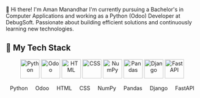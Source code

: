 👋 Hi there! I'm Aman Manandhar
I'm currently pursuing a Bachelor's in Computer Applications and working as a Python (Odoo) Developer at DebugSoft. Passionate about building efficient solutions and continuously learning new technologies.

## 🧰 My Tech Stack

<p align="center">
  <img src="https://raw.githubusercontent.com/marwin1991/profile-technology-icons/main/icons/python.png" width="50" alt="Python" />
  <img src="https://raw.githubusercontent.com/marwin1991/profile-technology-icons/main/icons/odoo.png" width="50" alt="Odoo" />
  <img src="https://raw.githubusercontent.com/marwin1991/profile-technology-icons/main/icons/html.png" width="50" alt="HTML" />
  <img src="https://raw.githubusercontent.com/marwin1991/profile-technology-icons/main/icons/css.png" width="50" alt="CSS" />
  <img src="https://raw.githubusercontent.com/marwin1991/profile-technology-icons/main/icons/numpy.png" width="50" alt="NumPy" />
  <img src="https://raw.githubusercontent.com/marwin1991/profile-technology-icons/main/icons/pandas.png" width="50" alt="Pandas" />
  <img src="https://upload.wikimedia.org/wikipedia/commons/7/75/Django_logo.svg" width="50" alt="Django" />
  <img src="https://upload.wikimedia.org/wikipedia/commons/0/0a/FastAPI_logo.svg" width="50" alt="FastAPI" />
</p>

<p align="center">
  <span>Python</span>&nbsp;&nbsp;&nbsp;&nbsp;
  <span>Odoo</span>&nbsp;&nbsp;&nbsp;&nbsp;
  <span>HTML</span>&nbsp;&nbsp;&nbsp;&nbsp;
  <span>CSS</span>&nbsp;&nbsp;&nbsp;&nbsp;
  <span>NumPy</span>&nbsp;&nbsp;&nbsp;&nbsp;
  <span>Pandas</span>&nbsp;&nbsp;&nbsp;&nbsp;
  <span>Django</span>&nbsp;&nbsp;&nbsp;&nbsp;
  <span>FastAPI</span>
</p>
